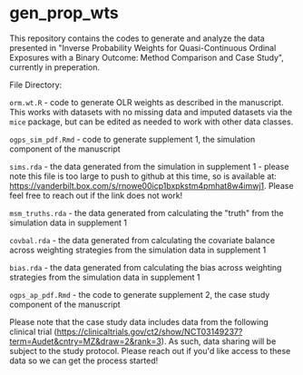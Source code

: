 # gen_prop_wts
This repository contains the codes to generate and analyze the data presented in "Inverse Probability Weights for Quasi-Continuous Ordinal Exposures with a Binary Outcome: Method Comparison and Case Study", currently in preperation.

File Directory:

`orm.wt.R` - code to generate OLR weights as described in the manuscript. This works with datasets with no missing data and imputed datasets via the `mice` package, but can be edited as needed to work with other data classes.

`ogps_sim_pdf.Rmd` - code to generate supplement 1, the simulation component of the manuscript

`sims.rda` - the data generated from the simulation in supplement 1 - please note this file is too large to push to github at this time, so is available at: https://vanderbilt.box.com/s/rnowe00icp1bxpkstm4pmhat8w4imwj1. Please feel free to reach out if the link does not work!

`msm_truths.rda` - the data generated from calculating the "truth" from the simulation data in supplement 1

`covbal.rda` - the data generated from calculating the covariate balance across weighting strategies from the simulation data in supplement 1

`bias.rda` - the data generated from calculating the bias across weighting strategies from the simulation data in supplement 1

`ogps_ap_pdf.Rmd` - the code to generate supplement 2, the case study component of the manuscript


Please note that the case study data includes data from the following clinical trial (https://clinicaltrials.gov/ct2/show/NCT03149237?term=Audet&cntry=MZ&draw=2&rank=3). As such, data sharing will be subject to the study protocol. Please reach out if you'd like access to these data so we can get the process started!
